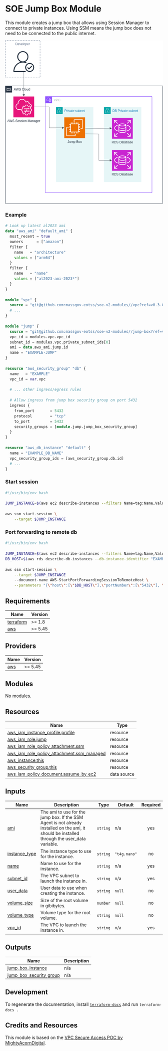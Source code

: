 <!-- Most of this file is auto-generated. Only edit the parts before the "BEGIN_TF_DOCS" or after "END_TF_DOCS". -->

# SOE Jump Box Module

This module creates a jump box that allows using Session Manager to connect to private instances. Using SSM means the jump box does not need to be connected to the public internet.

![Jump Box Architecture](./docs/Jump-Box.png)

### Example

```terraform
# Look up latest al2023 ami
data "aws_ami" "default_ami" {
  most_recent = true
  owners      = ["amazon"]
  filter {
    name   = "architecture"
    values = ["arm64"]
  }
  filter {
    name   = "name"
    values = ["al2023-ami-2023*"]
  }
}

module "vpc" {
  source = "git@github.com:massgov-eotss/soe-v2-modules//vpc?ref=v0.3.0"
  # ...
}

module "jump" {
  source = "git@github.com:massgov-eotss/soe-v2-modules//jump-box?ref=v0.3.0"
  vpc_id = modules.vpc.vpc_id
  subnet_id = modules.vpc.private_subnet_ids[0]
  ami = data.aws_ami.jump.id
  name = "EXAMPLE-JUMP"
}

resource "aws_security_group" "db" {
  name   = "EXAMPLE"
  vpc_id = var.vpc

  # ... other ingress/egress rules

  # Allow ingress from jump box security group on port 5432
  ingress {
    from_port       = 5432
    protocol        = "tcp"
    to_port         = 5432
    security_groups = [module.jump.jump_box_security_group]
  }
}

resource "aws_db_instance" "default" {
  name = "EXAMPLE_DB_NAME"
  vpc_security_group_ids = [aws_security_group.db.id]
  # ...
}

```

### Start session

```bash
#!/usr/bin/env bash

JUMP_INSTANCE=$(aws ec2 describe-instances --filters Name=tag:Name,Values="EXAMPLE-JUMP" Name=instance-state-name,Values=running --query "Reservations[0].Instances[0].InstanceId" --output text)

aws ssm start-session \
    --target $JUMP_INSTANCE

```

### Port forwarding to remote db

```bash
#!/usr/bin/env bash

JUMP_INSTANCE=$(aws ec2 describe-instances --filters Name=tag:Name,Values="EXAMPLE-JUMP" Name=instance-state-name,Values=running --query "Reservations[0].Instances[0].InstanceId" --output text)
DB_HOST=$(aws rds describe-db-instances --db-instance-identifier "EXAMPLE_DBNAME" --query "DBInstances[0].Endpoint.Address" --output text)

aws ssm start-session \
    --target $JUMP_INSTANCE
    --document-name AWS-StartPortForwardingSessionToRemoteHost \
    --parameters "{\"host\":[\"$DB_HOST\"],\"portNumber\":[\"5432\"], \"localPortNumber\":[\"5432\"]}"

```

<!-- BEGIN_TF_DOCS -->
## Requirements

| Name | Version |
|------|---------|
| <a name="requirement_terraform"></a> [terraform](#requirement\_terraform) | >= 1.8 |
| <a name="requirement_aws"></a> [aws](#requirement\_aws) | >= 5.45 |

## Providers

| Name | Version |
|------|---------|
| <a name="provider_aws"></a> [aws](#provider\_aws) | >= 5.45 |

## Modules

No modules.

## Resources

| Name | Type |
|------|------|
| [aws_iam_instance_profile.profile](https://registry.terraform.io/providers/hashicorp/aws/latest/docs/resources/iam_instance_profile) | resource |
| [aws_iam_role.jump](https://registry.terraform.io/providers/hashicorp/aws/latest/docs/resources/iam_role) | resource |
| [aws_iam_role_policy_attachment.ssm](https://registry.terraform.io/providers/hashicorp/aws/latest/docs/resources/iam_role_policy_attachment) | resource |
| [aws_iam_role_policy_attachment.ssm_managed](https://registry.terraform.io/providers/hashicorp/aws/latest/docs/resources/iam_role_policy_attachment) | resource |
| [aws_instance.this](https://registry.terraform.io/providers/hashicorp/aws/latest/docs/resources/instance) | resource |
| [aws_security_group.this](https://registry.terraform.io/providers/hashicorp/aws/latest/docs/resources/security_group) | resource |
| [aws_iam_policy_document.assume_by_ec2](https://registry.terraform.io/providers/hashicorp/aws/latest/docs/data-sources/iam_policy_document) | data source |

## Inputs

| Name | Description | Type | Default | Required |
|------|-------------|------|---------|:--------:|
| <a name="input_ami"></a> [ami](#input\_ami) | The ami to use for the jump box. If the SSM Agent is not already installed on the ami, it should be installed through the user\_data variable. | `string` | n/a | yes |
| <a name="input_instance_type"></a> [instance\_type](#input\_instance\_type) | The instance type to use for the instance. | `string` | `"t4g.nano"` | no |
| <a name="input_name"></a> [name](#input\_name) | Name to use for the instance. | `string` | n/a | yes |
| <a name="input_subnet_id"></a> [subnet\_id](#input\_subnet\_id) | The VPC subnet to launch the instance in. | `string` | n/a | yes |
| <a name="input_user_data"></a> [user\_data](#input\_user\_data) | User data to use when creating the instance. | `string` | `null` | no |
| <a name="input_volume_size"></a> [volume\_size](#input\_volume\_size) | Size of the root volume in gibibytes. | `number` | `null` | no |
| <a name="input_volume_type"></a> [volume\_type](#input\_volume\_type) | Volume type for the root volume. | `string` | `null` | no |
| <a name="input_vpc_id"></a> [vpc\_id](#input\_vpc\_id) | The VPC to launch the instance in. | `string` | n/a | yes |

## Outputs

| Name | Description |
|------|-------------|
| <a name="output_jump_box_instance"></a> [jump\_box\_instance](#output\_jump\_box\_instance) | n/a |
| <a name="output_jump_box_security_group"></a> [jump\_box\_security\_group](#output\_jump\_box\_security\_group) | n/a |
<!-- END_TF_DOCS -->

## Development

To regenerate the documentation, install [`terraform-docs`](https://terraform-docs.io/) and run `terraform-docs .`

## Credits and Resources

This module is based on the [VPC Secure Access POC by MightyAcornDigital](https://github.com/MightyAcornDigital/vpc-secure-access-poc).
